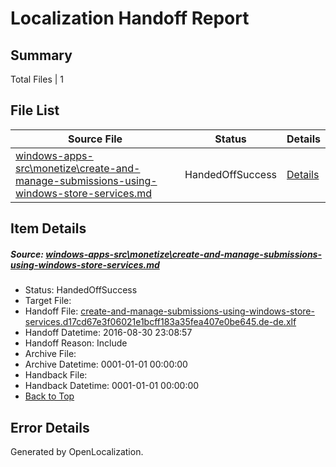 # <a name='report-top'></a> Localization Handoff Report

## Summary
 Total Files | 1

## File List
 Source File | Status | Details 
 ----------- | ------ | ------- 
 [windows-apps-src\monetize\create-and-manage-submissions-using-windows-store-services.md](https://github.com/Microsoft/windows-apps/blob/bffd084d65b34053e384b88072c19427c8faed49/windows-apps-src/monetize/create-and-manage-submissions-using-windows-store-services.md) | HandedOffSuccess | [Details](#ef471a8bb10d506117839f31a397aa98298f7c304741)

## Item Details
##### <a name='ef471a8bb10d506117839f31a397aa98298f7c304741'></a> Source: [windows-apps-src\monetize\create-and-manage-submissions-using-windows-store-services.md](https://github.com/Microsoft/windows-apps/blob/bffd084d65b34053e384b88072c19427c8faed49/windows-apps-src/monetize/create-and-manage-submissions-using-windows-store-services.md)
* Status: HandedOffSuccess
* Target File: 
* Handoff File: [create-and-manage-submissions-using-windows-store-services.d17cd67e3f06021e1bcff183a35fea407e0be645.de-de.xlf](https://github.com/Microsoft/WDG.handoff/blob/d51ee4eb1b52597bc015dfef9099f1d8ece3023c/ol-handoff/Microsoft/windows-apps.de-de/master/create-and-manage-submissions-using-windows-store-services.d17cd67e3f06021e1bcff183a35fea407e0be645.de-de.xlf)
* Handoff Datetime: 2016-08-30 23:08:57
* Handoff Reason: Include
* Archive File: 
* Archive Datetime: 0001-01-01 00:00:00
* Handback File: 
* Handback Datetime: 0001-01-01 00:00:00
* [Back to Top](#report-top)


## Error Details

Generated by OpenLocalization.
